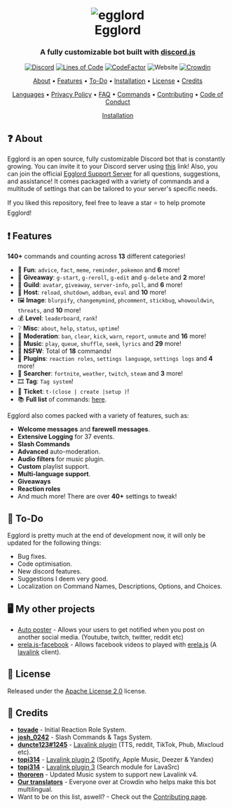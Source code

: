<h1 align="center">
  <br>
  <img src="https://avatars.githubusercontent.com/u/97468814?s=200&v=4" alt=egglord />
  <br>
  Egglord
  <br>
</h1>

<h3 align=center>A fully customizable bot built with <a href=https://github.com/discordjs/discord.js>discord.js</a></h3>


<div align=center>

 [![Discord](https://img.shields.io/discord/658113349384667198.svg?label=&logo=discord&logoColor=ffffff&color=7389D8&labelColor=6A7EC2)](https://discord.gg/8g6zUQu)
[![Lines of Code](https://sonarcloud.io/api/project_badges/measure?project=Spiderjockey02_Discord-Bot&metric=ncloc)](https://sonarcloud.io/dashboard?id=Spiderjockey02_Discord-Bot)
[![CodeFactor](https://www.codefactor.io/repository/github/spiderjockey02/discord-bot/badge/master)](https://www.codefactor.io/repository/github/spiderjockey02/discord-bot/overview/master)
![Website](https://img.shields.io/website?down_color=red&down_message=offline&up_color=green&up_message=online&url=https%3A%2F%2Fapi.egglord.dev%2F)
[![Crowdin](https://badges.crowdin.net/egglord-discord-bot/localized.svg)](https://crowdin.com/project/egglord-discord-bot)

</div>

<p align="center">
  <a href="#question-about">About</a>
  •
  <a href="#exclamation-features">Features</a>
  •
  <a href="#memo-to-do">To-Do</a>
  •
  <a href="#desktop_computer-my-other-projects">Installation</a>
  •
  <a href="#book-license">License</a>
  •
  <a href="#scroll-credits">Credits</a>
</p>
<p align="center">
  <a href="https://github.com/Spiderjockey02/Discord-Bot/blob/master/docs/LANGUAGES.md">Languages</a>
  •
  <a href="https://github.com/Spiderjockey02/Discord-Bot/blob/master/docs/PRIVACY.md">Privacy Policy</a>
  •
  <a href="https://github.com/Spiderjockey02/Discord-Bot/blob/master/docs/FAQ.md">FAQ</a>
  •
  <a href="https://github.com/Spiderjockey02/Discord-Bot/blob/master/docs/COMMANDS.md">Commands</a>
  •
  <a href="https://github.com/Spiderjockey02/Discord-Bot/blob/master/docs/CONTRIBUTING.md">Contributing</a>
  •
  <a href="https://github.com/Spiderjockey02/Discord-Bot/blob/master/docs/CODE_OF_CONDUCT.md">Code of Conduct</a>
</p>

<p align="center">
  <a href="https://github.com/Spiderjockey02/Discord-Bot/blob/master/docs/INSTALLATION.md">Installation</a>
</p>

## :question: About

Egglord is an open source, fully customizable Discord bot that is constantly growing. You can invite it to your Discord server using [this](https://discord.com/oauth2/authorize?client_id=647203942903840779&permissions=485846102&scope=bot) link! Also, you can join the official [Egglord Support Server](https://discord.gg/8g6zUQu) for all questions, suggestions, and assistance! It comes packaged with a variety of commands and a multitude of settings that can be tailored to your server's specific needs.

If you liked this repository, feel free to leave a star :star: to help promote Egglord!

## :exclamation: Features

**140+** commands and counting across **13** different categories!

*   :tada:  **Fun**: `advice`, `fact`, `meme`, `reminder`, `pokemon` and **6** more!
*   :gift:  **Giveaway**: `g-start`, `g-reroll`, `g-edit` and `g-delete` and **2** more!
*   :speech_balloon:  **Guild**: `avatar`, `giveaway`, `server-info`, `poll`, and **6** more!
*   :crown:  **Host**: `reload`, `shutdown`, `addban`, `eval` and **10** more!
*   :framed_picture:  **Image**: `blurpify`, `changemymind`, `phcomment`, `stickbug`, `whowouldwin`, `threats`, and **10** more!
*   :moneybag:  **Level**: `leaderboard`, `rank`!
*   :grey_question:  **Misc**: `about`, `help`, `status`, `uptime`!
*   :police_car:  **Moderation**: `ban`, `clear`, `kick`, `warn`, `report`, `unmute` and **16** more!
*   :musical_note:  **Music**: `play`, `queue`, `shuffle`, `seek`, `lyrics` and **29** more!
*   :underage:  **NSFW**: Total of **18** commands!
*   :electric_plug: **Plugins**: `reaction roles`, `settings language`, `settings logs` and **4** more!
*   :mag_right:  **Searcher**: `fortnite`, `weather`, `twitch`, `steam` and **3** more!
*   :film_strip: **Tag**: `Tag system`!
*   :ticket:  **Ticket**: `t-(close | create |setup )`!
*   :books: **Full list** of commands: [here](https://github.com/Spiderjockey02/Discord-Bot/blob/master/docs/COMMANDS.md).

Egglord also comes packed with a variety of features, such as:

  * **Welcome messages** and **farewell messages**.
  * **Extensive Logging** for 37 events.
  * **Slash Commands**
  * **Advanced** auto-moderation.
  * **Audio filters** for music plugin.
  * **Custom** playlist support.
  * **Multi-language support**.
  * **Giveaways**
  * **Reaction roles**
  * And much more! There are over **40+** settings to tweak!

## :memo: To-Do

Egglord is pretty much at the end of development now, it will only be updated for the following things:

  * Bug fixes.
  * Code optimisation.
  * New discord features.
  * Suggestions I deem very good.
  * Localization on Command Names, Descriptions, Options, and Choices.

## :desktop_computer: My other projects
 * [Auto poster](https://github.com/Spiderjockey02/auto-poster-and-notifications) - Allows your users to get notified when you post on another social media. (Youtube, twitch, twitter, reddit etc)
 * [erela.js-facebook](https://github.com/Spiderjockey02/erela.js-facebook) - Allows facebook videos to played with [erela.js](https://github.com/MenuDocs/erela.js) (A [lavalink](https://github.com/Freyacodes/Lavalink) client).

## :book: License

Released under the [Apache License 2.0](https://github.com/Spiderjockey02/Discord-Bot/blob/master/LICENSE) license.

## :scroll: Credits
* **[tovade](https://github.com/tovade)** - Initial Reaction Role System.
* **[josh_0242](https://github.com/ChaosArising)** - Slash Commands & Tags System.
* **[duncte123#1245](https://github.com/duncte123)** - [Lavalink plugin](https://github.com/DuncteBot/skybot-lavalink-plugin) (TTS, reddit, TikTok, Phub, Mixcloud etc).
* **[topi314](https://github.com/topi314)** - [Lavalink plugin 2](https://github.com/topi314/LavaSrc) (Spotify, Apple Music, Deezer & Yandex)
* **[topi314](https://github.com/topi314)** - [Lavalink plugin 3](https://github.com/topi314/LavaSearch) (Search module for LavaSrc)
* **[thororen](https://github.com/thororen1234)** - Updated Music system to support new Lavalink v4.
* **[Our translators](https://crowdin.com/project/egglord-discord-bot)** - Everyone over at Crowdin who helps make this bot multilingual.
* Want to be on this list, aswell? - Check out the [Contributing page](https://github.com/Spiderjockey02/Discord-Bot/blob/master/docs/CONTRIBUTING.md).
